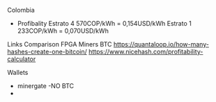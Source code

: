 Colombia
- Profibality
    Estrato 4   570COP/kWh  =   0,154USD/kWh
    Estrato 1   233COP/kWh  =   0,070USD/kWh


Links Comparison FPGA Miners
BTC https://quantaloop.io/how-many-hashes-create-one-bitcoin/
https://www.nicehash.com/profitability-calculator



Wallets
- minergate -NO BTC
- 